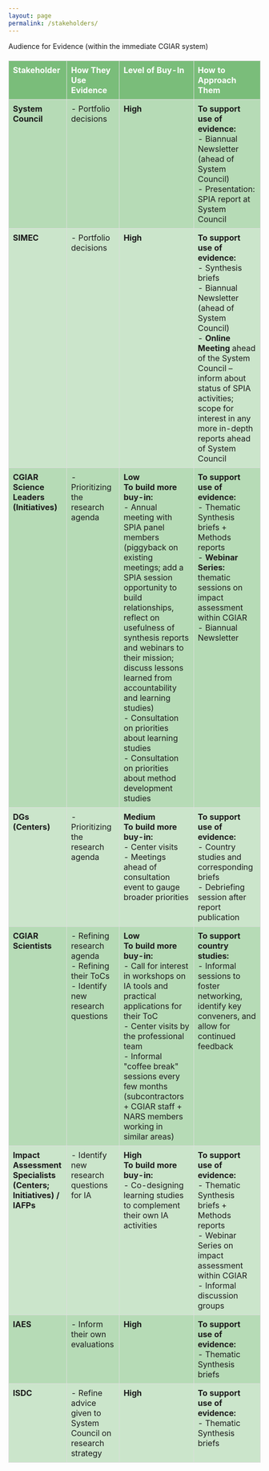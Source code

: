 ```yaml
---
layout: page
permalink: /stakeholders/
---
```




Audience for Evidence (within the immediate CGIAR system)

<style>
/* Custom Table Styling */
.custom-table {
  background-color: rgba(0, 128, 0, 0.2); /* Light green */
  border-collapse: collapse;
  width: 100%;
  margin: 20px 0;
  font-size: 1rem;
}

.custom-table th {
  background-color: rgba(0, 128, 0, 0.4); /* Darker green */
  color: white;
  text-align: left;
  padding: 8px;
}

.custom-table th, .custom-table td {
  border: 1px solid #ddd;
  padding: 8px;
}

.custom-table tr:nth-child(even) {
  background-color: rgba(0, 128, 0, 0.1); /* Alternating row color */
}

.custom-table tr:hover {
  background-color: rgba(0, 128, 0, 0.3); /* Highlight on hover */
}
</style>


<table class="custom-table" style="border-collapse: collapse; width: 100%;">
  <tr>
    <th style="vertical-align: top;">Stakeholder</th>
    <th style="vertical-align: top;">How They Use Evidence</th>
    <th style="vertical-align: top;">Level of Buy-In</th>
    <th style="vertical-align: top;">How to Approach Them</th>
  </tr>
  <tr>
    <td style="vertical-align: top;"><strong>System Council</strong></td>
    <td style="vertical-align: top;">- Portfolio decisions</td>
    <td style="vertical-align: top;"><strong>High</strong></td>
    <td style="vertical-align: top;"><strong>To support use of evidence:</strong><br>- Biannual Newsletter (ahead of System Council)<br>- Presentation: SPIA report at System Council</td>
  </tr>
  <tr>
    <td style="vertical-align: top;"><strong>SIMEC</strong></td>
    <td style="vertical-align: top;">- Portfolio decisions</td>
    <td style="vertical-align: top;"><strong>High</strong></td>
    <td style="vertical-align: top;"><strong>To support use of evidence:</strong><br>- Synthesis briefs<br>- Biannual Newsletter (ahead of System Council)<br>- <strong>Online Meeting</strong> ahead of the System Council – inform about status of SPIA activities; scope for interest in any more in-depth reports ahead of System Council</td>
  </tr>
  <tr>
    <td style="vertical-align: top;"><strong>CGIAR Science Leaders (Initiatives)</strong></td>
    <td style="vertical-align: top;">- Prioritizing the research agenda</td>
    <td style="vertical-align: top;"><strong>Low</strong><br><strong>To build more buy-in:</strong><br>- Annual meeting with SPIA panel members (piggyback on existing meetings; add a SPIA session opportunity to build relationships, reflect on usefulness of synthesis reports and webinars to their mission; discuss lessons learned from accountability and learning studies)<br>- Consultation on priorities about learning studies<br>- Consultation on priorities about method development studies</td>
    <td style="vertical-align: top;"><strong>To support use of evidence:</strong><br>- Thematic Synthesis briefs + Methods reports<br>- <strong>Webinar Series:</strong> thematic sessions on impact assessment within CGIAR<br>- Biannual Newsletter</td>
  </tr>
  <tr>
    <td style="vertical-align: top;"><strong>DGs (Centers)</strong></td>
    <td style="vertical-align: top;">- Prioritizing the research agenda</td>
    <td style="vertical-align: top;"><strong>Medium</strong><br><strong>To build more buy-in:</strong><br>- Center visits<br>- Meetings ahead of consultation event to gauge broader priorities</td>
    <td style="vertical-align: top;"><strong>To support use of evidence:</strong><br>- Country studies and corresponding briefs<br>- Debriefing session after report publication</td>
  </tr>
  <tr>
    <td style="vertical-align: top;"><strong>CGIAR Scientists</strong></td>
    <td style="vertical-align: top;">- Refining research agenda<br>- Refining their ToCs<br>- Identify new research questions</td>
    <td style="vertical-align: top;"><strong>Low</strong><br><strong>To build more buy-in:</strong><br>- Call for interest in workshops on IA tools and practical applications for their ToC<br>- Center visits by the professional team<br>- Informal "coffee break" sessions every few months (subcontractors + CGIAR staff + NARS members working in similar areas)</td>
    <td style="vertical-align: top;"><strong>To support country studies:</strong><br>- Informal sessions to foster networking, identify key conveners, and allow for continued feedback</td>
  </tr>
  <tr>
    <td style="vertical-align: top;"><strong>Impact Assessment Specialists (Centers; Initiatives) / IAFPs</strong></td>
    <td style="vertical-align: top;">- Identify new research questions for IA</td>
    <td style="vertical-align: top;"><strong>High</strong><br><strong>To build more buy-in:</strong><br>- Co-designing learning studies to complement their own IA activities</td>
    <td style="vertical-align: top;"><strong>To support use of evidence:</strong><br>- Thematic Synthesis briefs + Methods reports<br>- Webinar Series on impact assessment within CGIAR<br>- Informal discussion groups</td>
  </tr>
  <tr>
    <td style="vertical-align: top;"><strong>IAES</strong></td>
    <td style="vertical-align: top;">- Inform their own evaluations</td>
    <td style="vertical-align: top;"><strong>High</strong></td>
    <td style="vertical-align: top;"><strong>To support use of evidence:</strong><br>- Thematic Synthesis briefs</td>
  </tr>
  <tr>
    <td style="vertical-align: top;"><strong>ISDC</strong></td>
    <td style="vertical-align: top;">- Refine advice given to System Council on research strategy</td>
    <td style="vertical-align: top;"><strong>High</strong></td>
    <td style="vertical-align: top;"><strong>To support use of evidence:</strong><br>- Thematic Synthesis briefs</td>
  </tr>
</table>
